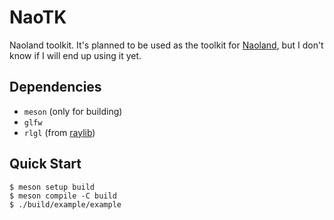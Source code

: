# NaoTK

Naoland toolkit. It's planned to be used as the toolkit for [Naoland](https://github.com/HatsuSixty/naoland), but I don't know if I will end up using it yet.

## Dependencies

- `meson` (only for building)
- `glfw`
- `rlgl` (from [raylib](https://github.com/raysan5/raylib))

## Quick Start

```console
$ meson setup build
$ meson compile -C build
$ ./build/example/example
```
